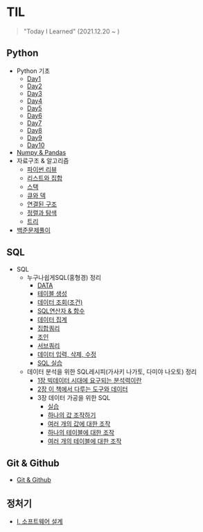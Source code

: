 # TIL

> "Today I Learned" (2021.12.20 ~ )

## Python
- Python 기초
  - [Day1](https://github.com/JngMkk/TIL/tree/main/Python/Python%EA%B8%B0%EC%B4%88/01_Day1)
  - [Day2](https://github.com/JngMkk/TIL/tree/main/Python/Python%EA%B8%B0%EC%B4%88/02_Day2)
  - [Day3](https://github.com/JngMkk/TIL/tree/main/Python/Python%EA%B8%B0%EC%B4%88/03_Day3)
  - [Day4](https://github.com/JngMkk/TIL/tree/main/Python/Python%EA%B8%B0%EC%B4%88/04_Day4)
  - [Day5](https://github.com/JngMkk/TIL/tree/main/Python/Python%EA%B8%B0%EC%B4%88/05_Day5)
  - [Day6](https://github.com/JngMkk/TIL/tree/main/Python/Python%EA%B8%B0%EC%B4%88/06_Day6)
  - [Day7](https://github.com/JngMkk/TIL/tree/main/Python/Python%EA%B8%B0%EC%B4%88/07_Day7)
  - [Day8](https://github.com/JngMkk/TIL/tree/main/Python/Python%EA%B8%B0%EC%B4%88/08_Day8)
  - [Day9](https://github.com/JngMkk/TIL/tree/main/Python/Python%EA%B8%B0%EC%B4%88/09_Day9)
  - [Day10](https://github.com/JngMkk/TIL/tree/main/Python/Python%EA%B8%B0%EC%B4%88/10_Day10)
- [Numpy & Pandas](https://github.com/JngMkk/TIL/tree/main/Python/Numpy%20%26%20Pandas)
- 자료구조 & 알고리즘
  - [파이썬 리뷰](https://github.com/JngMkk/TIL/tree/main/Python/%EC%9E%90%EB%A3%8C%EA%B5%AC%EC%A1%B0/01_PythonReview)
  - [리스트와 집합](https://github.com/JngMkk/TIL/tree/main/Python/%EC%9E%90%EB%A3%8C%EA%B5%AC%EC%A1%B0/02_List%20%26%20Set)
  - [스택](https://github.com/JngMkk/TIL/tree/main/Python/%EC%9E%90%EB%A3%8C%EA%B5%AC%EC%A1%B0/03_Stack)
  - [큐와 덱](https://github.com/JngMkk/TIL/tree/main/Python/%EC%9E%90%EB%A3%8C%EA%B5%AC%EC%A1%B0/04_Queue%20%26%20Deque)
  - [연결된 구조](https://github.com/JngMkk/TIL/tree/main/Python/%EC%9E%90%EB%A3%8C%EA%B5%AC%EC%A1%B0/05_LinkedStructure)
  - [정렬과 탐색](https://github.com/JngMkk/TIL/tree/main/Python/%EC%9E%90%EB%A3%8C%EA%B5%AC%EC%A1%B0/06_Sorting%20%26%20Searching)
  - [트리](https://github.com/JngMkk/TIL/tree/main/Python/%EC%9E%90%EB%A3%8C%EA%B5%AC%EC%A1%B0/07_Tree)
- [백준문제풀이](https://github.com/JngMkk/TIL/tree/main/Python/%EB%B0%B1%EC%A4%80_ex)

## SQL
- SQL
  - 누구나쉽게SQL(홍형경) 정리
    - [DATA](https://github.com/JngMkk/TIL/tree/master/SQL/%EB%88%84%EA%B5%AC%EB%82%98%EC%89%BD%EA%B2%8CSQL(%ED%99%8D%ED%98%95%EA%B2%BD)/data)
    - [테이블 생성](https://github.com/JngMkk/TIL/blob/master/SQL/%EB%88%84%EA%B5%AC%EB%82%98%EC%89%BD%EA%B2%8CSQL(%ED%99%8D%ED%98%95%EA%B2%BD)/1_%ED%85%8C%EC%9D%B4%EB%B8%94%EC%83%9D%EC%84%B1.sql)
    - [데이터 조회(조건)](https://github.com/JngMkk/TIL/blob/master/SQL/%EB%88%84%EA%B5%AC%EB%82%98%EC%89%BD%EA%B2%8CSQL(%ED%99%8D%ED%98%95%EA%B2%BD)/2_%EB%8D%B0%EC%9D%B4%ED%84%B0%EC%A1%B0%ED%9A%8C(%EC%A1%B0%EA%B1%B4).sql)
    - [SQL연산자 & 함수](https://github.com/JngMkk/TIL/blob/master/SQL/%EB%88%84%EA%B5%AC%EB%82%98%EC%89%BD%EA%B2%8CSQL(%ED%99%8D%ED%98%95%EA%B2%BD)/3_SQL%EC%97%B0%EC%82%B0%EC%9E%90_%ED%95%A8%EC%88%98.sql)
    - [데이터 집계](https://github.com/JngMkk/TIL/blob/master/SQL/%EB%88%84%EA%B5%AC%EB%82%98%EC%89%BD%EA%B2%8CSQL(%ED%99%8D%ED%98%95%EA%B2%BD)/4_%EB%8D%B0%EC%9D%B4%ED%84%B0%20%EC%A7%91%EA%B3%84.sql)
    - [집합쿼리](https://github.com/JngMkk/TIL/blob/master/SQL/%EB%88%84%EA%B5%AC%EB%82%98%EC%89%BD%EA%B2%8CSQL(%ED%99%8D%ED%98%95%EA%B2%BD)/5_%EC%A7%91%ED%95%A9%EC%BF%BC%EB%A6%AC.sql)
    - [조인](https://github.com/JngMkk/TIL/blob/master/SQL/%EB%88%84%EA%B5%AC%EB%82%98%EC%89%BD%EA%B2%8CSQL(%ED%99%8D%ED%98%95%EA%B2%BD)/6_%EC%A1%B0%EC%9D%B8.sql)
    - [서브쿼리](https://github.com/JngMkk/TIL/blob/master/SQL/%EB%88%84%EA%B5%AC%EB%82%98%EC%89%BD%EA%B2%8CSQL(%ED%99%8D%ED%98%95%EA%B2%BD)/7_%EC%84%9C%EB%B8%8C%EC%BF%BC%EB%A6%AC.sql)
    - [데이터 입력, 삭제, 수정](https://github.com/JngMkk/TIL/blob/master/SQL/%EB%88%84%EA%B5%AC%EB%82%98%EC%89%BD%EA%B2%8CSQL(%ED%99%8D%ED%98%95%EA%B2%BD)/8_%EB%8D%B0%EC%9D%B4%ED%84%B0%EC%9E%85%EB%A0%A5%EC%82%AD%EC%A0%9C%EC%88%98%EC%A0%95.sql)
    - [SQL 실습](https://github.com/JngMkk/TIL/blob/master/SQL/%EB%88%84%EA%B5%AC%EB%82%98%EC%89%BD%EA%B2%8CSQL(%ED%99%8D%ED%98%95%EA%B2%BD)/9_SQL%EC%8B%A4%EC%8A%B5.sql)
  - 데이터 분석을 위한 SQL레시피(가사키 나가토, 다미야 나오토) 정리
    - [1장 빅데이터 시대에 요구되는 분석력이란](https://github.com/JngMkk/TIL/blob/main/SQL/%EB%8D%B0%EC%9D%B4%ED%84%B0%EB%B6%84%EC%84%9D%EC%9D%84%20%EC%9C%84%ED%95%9C%20SQL%EB%A0%88%EC%8B%9C%ED%94%BC(%EB%82%98%EC%82%AC%ED%82%A4%EB%82%98%EA%B0%80%ED%86%A0)/1%EC%9E%A5%20%EB%B9%85%EB%8D%B0%EC%9D%B4%ED%84%B0%20%EC%8B%9C%EB%8C%80%EC%97%90%20%EC%9A%94%EA%B5%AC%EB%90%98%EB%8A%94%20%EB%B6%84%EC%84%9D%EB%A0%A5%EC%9D%B4%EB%9E%80/1%EC%9E%A5%20%EB%B9%85%EB%8D%B0%EC%9D%B4%ED%84%B0%20%EC%8B%9C%EB%8C%80%EC%97%90%20%EC%9A%94%EA%B5%AC%EB%90%98%EB%8A%94%20%EB%B6%84%EC%84%9D%EB%A0%A5%EC%9D%B4%EB%9E%80.md)
    - [2장 이 책에서 다루는 도구와 데이터](https://github.com/JngMkk/TIL/blob/main/SQL/%EB%8D%B0%EC%9D%B4%ED%84%B0%EB%B6%84%EC%84%9D%EC%9D%84%20%EC%9C%84%ED%95%9C%20SQL%EB%A0%88%EC%8B%9C%ED%94%BC(%EB%82%98%EC%82%AC%ED%82%A4%EB%82%98%EA%B0%80%ED%86%A0)/2%EC%9E%A5%20%EC%9D%B4%20%EC%B1%85%EC%97%90%EC%84%9C%20%EB%8B%A4%EB%A3%A8%EB%8A%94%20%EB%8F%84%EA%B5%AC%EC%99%80%20%EB%8D%B0%EC%9D%B4%ED%84%B0/2%EC%9E%A5%20%EC%9D%B4%20%EC%B1%85%EC%97%90%EC%84%9C%20%EB%8B%A4%EB%A3%A8%EB%8A%94%20%EB%8F%84%EA%B5%AC%EC%99%80%20%EB%8D%B0%EC%9D%B4%ED%84%B0.md)
    - 3장 데이터 가공을 위한 SQL
      - [실습](https://github.com/JngMkk/TIL/tree/main/SQL/%EB%8D%B0%EC%9D%B4%ED%84%B0%EB%B6%84%EC%84%9D%EC%9D%84%20%EC%9C%84%ED%95%9C%20SQL%EB%A0%88%EC%8B%9C%ED%94%BC(%EB%82%98%EC%82%AC%ED%82%A4%EB%82%98%EA%B0%80%ED%86%A0)/3%EC%9E%A5%20%EB%8D%B0%EC%9D%B4%ED%84%B0%20%EA%B0%80%EA%B3%B5%EC%9D%84%20%EC%9C%84%ED%95%9C%20SQL/%EC%8B%A4%EC%8A%B5)
      - [하나의 값 조작하기](https://github.com/JngMkk/TIL/blob/main/SQL/%EB%8D%B0%EC%9D%B4%ED%84%B0%EB%B6%84%EC%84%9D%EC%9D%84%20%EC%9C%84%ED%95%9C%20SQL%EB%A0%88%EC%8B%9C%ED%94%BC(%EB%82%98%EC%82%AC%ED%82%A4%EB%82%98%EA%B0%80%ED%86%A0)/3%EC%9E%A5%20%EB%8D%B0%EC%9D%B4%ED%84%B0%20%EA%B0%80%EA%B3%B5%EC%9D%84%20%EC%9C%84%ED%95%9C%20SQL/1_%ED%95%98%EB%82%98%EC%9D%98%20%EA%B0%92%20%EC%A1%B0%EC%9E%91%ED%95%98%EA%B8%B0.md)
      - [여러 개의 값에 대한 조작](https://github.com/JngMkk/TIL/blob/main/SQL/%EB%8D%B0%EC%9D%B4%ED%84%B0%EB%B6%84%EC%84%9D%EC%9D%84%20%EC%9C%84%ED%95%9C%20SQL%EB%A0%88%EC%8B%9C%ED%94%BC(%EB%82%98%EC%82%AC%ED%82%A4%EB%82%98%EA%B0%80%ED%86%A0)/3%EC%9E%A5%20%EB%8D%B0%EC%9D%B4%ED%84%B0%20%EA%B0%80%EA%B3%B5%EC%9D%84%20%EC%9C%84%ED%95%9C%20SQL/2_%EC%97%AC%EB%9F%AC%20%EA%B0%9C%EC%9D%98%20%EA%B0%92%EC%97%90%20%EB%8C%80%ED%95%9C%20%EC%A1%B0%EC%9E%91.md)
      - [하나의 테이블에 대한 조작](https://github.com/JngMkk/TIL/blob/main/SQL/%EB%8D%B0%EC%9D%B4%ED%84%B0%EB%B6%84%EC%84%9D%EC%9D%84%20%EC%9C%84%ED%95%9C%20SQL%EB%A0%88%EC%8B%9C%ED%94%BC(%EB%82%98%EC%82%AC%ED%82%A4%EB%82%98%EA%B0%80%ED%86%A0)/3%EC%9E%A5%20%EB%8D%B0%EC%9D%B4%ED%84%B0%20%EA%B0%80%EA%B3%B5%EC%9D%84%20%EC%9C%84%ED%95%9C%20SQL/3_%ED%95%98%EB%82%98%EC%9D%98%20%ED%85%8C%EC%9D%B4%EB%B8%94%EC%97%90%20%EB%8C%80%ED%95%9C%20%EC%A1%B0%EC%9E%91.md)
      - [여러 개의 테이블에 대한 조작](https://github.com/JngMkk/TIL/blob/main/SQL/%EB%8D%B0%EC%9D%B4%ED%84%B0%EB%B6%84%EC%84%9D%EC%9D%84%20%EC%9C%84%ED%95%9C%20SQL%EB%A0%88%EC%8B%9C%ED%94%BC(%EB%82%98%EC%82%AC%ED%82%A4%EB%82%98%EA%B0%80%ED%86%A0)/3%EC%9E%A5%20%EB%8D%B0%EC%9D%B4%ED%84%B0%20%EA%B0%80%EA%B3%B5%EC%9D%84%20%EC%9C%84%ED%95%9C%20SQL/4_%EC%97%AC%EB%9F%AC%20%EA%B0%9C%EC%9D%98%20%ED%85%8C%EC%9D%B4%EB%B8%94%EC%97%90%20%EB%8C%80%ED%95%9C%20%EC%A1%B0%EC%9E%91.md)

## Git & Github
- [Git & Github](https://github.com/JngMkk/TIL/blob/master/Git%20%26%20Github/Git%26Github.md)

## 정처기
- [I. 소프트웨어 설계](https://github.com/JngMkk/TIL/blob/main/%EC%A0%95%EC%B2%98%EA%B8%B0/01_%EC%86%8C%ED%94%84%ED%8A%B8%EC%9B%A8%EC%96%B4%20%EC%84%A4%EA%B3%84.md)